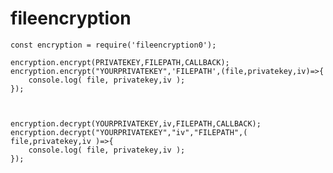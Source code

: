 # fileencryption

    const encryption = require('fileencryption0');

    encryption.encrypt(PRIVATEKEY,FILEPATH,CALLBACK);
    encryption.encrypt("YOURPRIVATEKEY",'FILEPATH',(file,privatekey,iv)=>{
        console.log( file, privatekey,iv );
    });

    

    encryption.decrypt(YOURPRIVATEKEY,iv,FILEPATH,CALLBACK);
    encryption.decrypt("YOURPRIVATEKEY","iv","FILEPATH",( file,privatekey,iv )=>{
        console.log( file, privatekey,iv );
    });